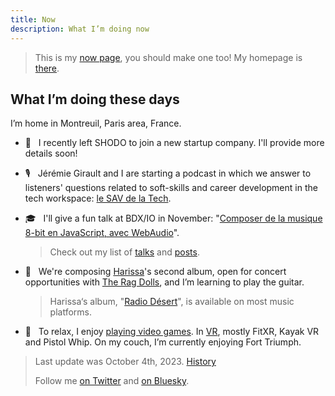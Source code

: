 ```yaml
---
title: Now
description: What I’m doing now
---
```


> This is my [now page](http://nownownow.com/about), you should make one too! My homepage is [there](/).

## What I’m doing these days

I’m home in Montreuil, Paris area, France.

- 💼  &nbsp; I recently left SHODO to join a new startup company. I'll provide more details soon!

- 🎙️  &nbsp; Jérémie Girault and I are starting a podcast in which we answer to listeners' questions related to soft-skills and career development in the tech workspace: [le SAV de la Tech](https://podcasts-francais.fr/podcast/le-sav-de-la-tech).

- 🎓  &nbsp; I'll give a fun talk at BDX/IO in November: "[Composer de la musique 8-bit en JavaScript, avec WebAudio](https://bdxio.fr/talks/606)".

  > Check out my list of [talks](/talks) and [posts](/posts).
  
- 🎸  &nbsp; We're composing [Harissa](https://www.facebook.com/harissaquartet)'s second album, open for concert opportunities with [The Rag Dolls](https://linktr.ee/ragdolls), and I’m learning to play the guitar.

  > Harissa‘s album, "[Radio Désert](https://ampl.ink/harissa-radio-desert)", is available on most music platforms.

- 👾  &nbsp; To relax, I enjoy [playing video games](https://ggapp.io/omikron). In [VR](/vr), mostly FitXR, Kayak VR and Pistol Whip. On my couch, I’m currently enjoying Fort Triumph.

> Last update was October 4th, 2023. [History](https://github.com/adrienjoly/adrienjoly.github.com/commits/master/now)
>
> Follow me [on Twitter](https://twitter.com/adrienjoly) and [on Bluesky](https://bsky.app/profile/adrienjoly.com).
